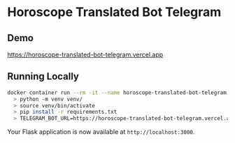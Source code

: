 # Horoscope Translated Bot Telegram

## Demo

https://horoscope-translated-bot-telegram.vercel.app

## Running Locally

```bash
docker container run --rm -it --name horoscope-translated-bot-telegram -w /srv -v $(pwd):/srv -p 3000:3000 python:3.7 /bin/bash
  > python -m venv venv/
  > source venv/bin/activate
  > pip install -r requirements.txt
  > TELEGRAM_BOT_URL=https://horoscope-translated-bot-telegram.vercel.app TELEGRAM_BOT_TOKEN=bot-token flask --app api/index run --port 3000 --host 0.0.0.0 --debug
```

Your Flask application is now available at `http://localhost:3000`.
